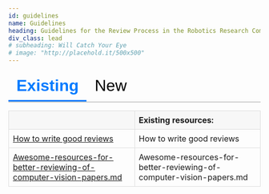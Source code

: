 ```yaml
---
id: guidelines
name: Guidelines
heading: Guidelines for the Review Process in the Robotics Research Community
div_class: lead
# subheading: Will Catch Your Eye
# image: "http://placehold.it/500x500"
---
```


<style>
  .tab-buttons {
    display: flex;
    flex-wrap: wrap;
    border-bottom: 2px solid #ccc;
    margin-bottom: 1rem;
  }

  .tab-buttons button {
    background: none;
    border: none;
    border-bottom: 3px solid transparent;
    padding: 10px 16px;
    cursor: pointer;
    font-size: 2rem;
    transition: border-color 0.3s, background-color 0.3s;
  }

  .tab-buttons button:hover {
    background-color: #f0f0f0;
  }

  .tab-buttons button.active {
    border-bottom: 3px solid #007bff;
    font-weight: bold;
    color: #007bff;
  }

  .tab-content {
    display: none;
  }

  .tab-content.active {
    display: block;
  }

  table {
    width: 100%;
    border-collapse: collapse;
    margin-bottom: 1rem;
  }

  th, td {
    padding: 8px;
    border: 1px solid #ddd;
    text-align: left;
  }

  th {
    background-color: #f7f7f7;
  }
</style>

<div>
  <div class="tab-buttons">
    <button class="active" onclick="showTab('tab1', this)">Existing</button>
    <button onclick="showTab('tab2', this)">New</button>
  </div>

  <div id="tab1" class="tab-content active">
    <table>
      <thead><tr><th></th><th>Existing resources:</th></tr></thead>
      <tbody>
        <tr><td><a href="https://www.youtube.com/watch?v=W1zPtTt43LI">How to write good reviews</a></td><td>How to write good reviews</td></tr>
        <tr><td><a href="https://github.com/hassony2/useful-computer-vision-phd-resources/blob/master/Awesome-resources-for-better-reviewing-of-computer-vision-papers.md">Awesome-resources-for-better-reviewing-of-computer-vision-papers.md </a></td><td>Awesome-resources-for-better-reviewing-of-computer-vision-papers.md </td></tr>
      </tbody>
    </table>
  </div>

  <div id="tab2" class="tab-content">
    <table>
      <thead><tr><th></th><th>New Resources</th></tr></thead>
      <tbody>
        <tr><td>Mentorship program at RAS</td><td>Mentorship program at RAS</td></tr>
      </tbody>
    </table>
  </div>
<script>
  function showTab(tabId, button) {
    document.querySelectorAll('.tab-content').forEach(el => el.classList.remove('active'));
    document.getElementById(tabId).classList.add('active');
    document.querySelectorAll('.tab-buttons button').forEach(btn => btn.classList.remove('active'));
    button.classList.add('active');
  }
</script>
